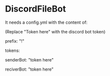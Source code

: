 # DiscordFileBot

It needs a config.yml with the content of:

(Replace "Token here" with the discord bot token)

prefix: "!"

tokens:

 senderBot: "token here"
 
 reciverBot: "token here"
